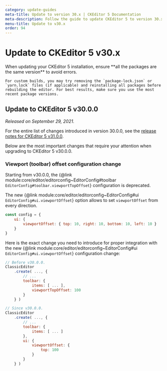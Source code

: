 ```yaml
---
category: update-guides
meta-title: Update to version 30.x | CKEditor 5 Documentation
meta-description: Follow the guide to update CKEditor 5 to version 30.x, including key changes, migration tips, and compatibility considerations.
menu-title: Update to v30.x
order: 94
---
```


# Update to CKEditor&nbsp;5 v30.x

<info-box>
	When updating your CKEditor&nbsp;5 installation, ensure **all the packages are the same version** to avoid errors.

	For custom builds, you may try removing the `package-lock.json` or `yarn.lock` files (if applicable) and reinstalling all packages before rebuilding the editor. For best results, make sure you use the most recent package versions.
</info-box>

## Update to CKEditor&nbsp;5 v30.0.0

_Released on September 29, 2021._

For the entire list of changes introduced in version 30.0.0, see the [release notes for CKEditor&nbsp;5 v31.0.0](https://github.com/ckeditor/ckeditor5/releases/tag/v31.0.0).

Below are the most important changes that require your attention when upgrading to CKEditor&nbsp;5 v30.0.0.

### Viewport (toolbar) offset configuration change

Starting from v30.0.0, the {@link module:core/editor/editorconfig~EditorConfig#toolbar `EditorConfig#toolbar.viewportTopOffset`} configuration is deprecated.

The new {@link module:core/editor/editorconfig~EditorConfig#ui `EditorConfig#ui.viewportOffset`} option allows to set `viewportOffset` from every direction.

```js
const config = {
	ui: {
		viewportOffset: { top: 10, right: 10, bottom: 10, left: 10 }
	}
}
```

Here is the exact change you need to introduce for proper integration with the new {@link module:core/editor/editorconfig~EditorConfig#ui `EditorConfig#ui.viewportOffset`} configuration change:

```js
// Before v30.0.0.
ClassicEditor
	.create( ..., {
		// ...
		toolbar: {
			items: [ ... ],
			viewportTopOffset: 100
		}
	} )

// Since v30.0.0.
ClassicEditor
	.create( ..., {
		// ...
		toolbar: {
			items: [ ... ]
		},
		ui: {
			viewportOffset: {
				top: 100
			}
		}
	} )
```
